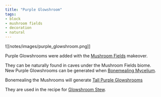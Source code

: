 ```yaml
---
title: "Purple Glowshroom"
tags:
- block
- mushroom fields
- decoration
- natural
---
```


![[notes/images/purple_glowshroom.png]]

Purple Glowshrooms were added with the [Mushroom Fields](notes/makeover/mushroom_fields) makeover.

They can be naturally found in caves under the Mushroom Fields biome.  
New Purple Glowshrooms can be generated when [Bonemealing Mycelium](notes/mechanic/mycelium_bonemealing).

Bonemealing the Mushrooms will generate [Tall Purple Glowshrooms](notes/generation/tall_purple_glowshroom)

They are used in the recipe for [Glowshroom Stew](notes/item/glowshroom_stew).  